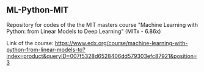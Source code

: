 ## ML-Python-MIT

Repository for codes of the the MIT masters course "Machine Learning with Python: from Linear Models to Deep Learning" (MITx - 6.86x)

Link of the course: https://www.edx.org/course/machine-learning-with-python-from-linear-models-to?index=product&queryID=007f5328d6528406dd579303efc87921&position=3
